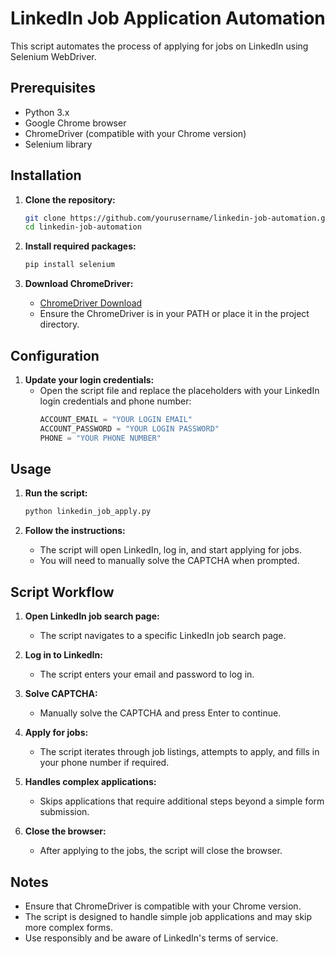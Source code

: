 # LinkedIn Job Application Automation

This script automates the process of applying for jobs on LinkedIn using Selenium WebDriver.

## Prerequisites

- Python 3.x
- Google Chrome browser
- ChromeDriver (compatible with your Chrome version)
- Selenium library

## Installation

1. **Clone the repository:**

   ```sh
   git clone https://github.com/yourusername/linkedin-job-automation.git
   cd linkedin-job-automation
   ```

2. **Install required packages:**

   ```sh
   pip install selenium
   ```

3. **Download ChromeDriver:**
   - [ChromeDriver Download](https://sites.google.com/chromium.org/driver/downloads)
   - Ensure the ChromeDriver is in your PATH or place it in the project directory.

## Configuration

1. **Update your login credentials:**
   - Open the script file and replace the placeholders with your LinkedIn login credentials and phone number:
     ```python
     ACCOUNT_EMAIL = "YOUR LOGIN EMAIL"
     ACCOUNT_PASSWORD = "YOUR LOGIN PASSWORD"
     PHONE = "YOUR PHONE NUMBER"
     ```

## Usage

1. **Run the script:**

   ```sh
   python linkedin_job_apply.py
   ```

2. **Follow the instructions:**
   - The script will open LinkedIn, log in, and start applying for jobs.
   - You will need to manually solve the CAPTCHA when prompted.

## Script Workflow

1. **Open LinkedIn job search page:**

   - The script navigates to a specific LinkedIn job search page.

2. **Log in to LinkedIn:**

   - The script enters your email and password to log in.

3. **Solve CAPTCHA:**

   - Manually solve the CAPTCHA and press Enter to continue.

4. **Apply for jobs:**

   - The script iterates through job listings, attempts to apply, and fills in your phone number if required.

5. **Handles complex applications:**

   - Skips applications that require additional steps beyond a simple form submission.

6. **Close the browser:**
   - After applying to the jobs, the script will close the browser.

## Notes

- Ensure that ChromeDriver is compatible with your Chrome version.
- The script is designed to handle simple job applications and may skip more complex forms.
- Use responsibly and be aware of LinkedIn's terms of service.
